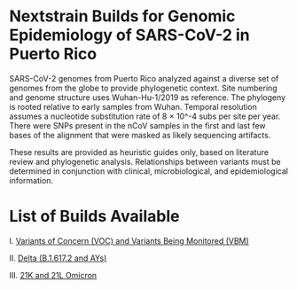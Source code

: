 # Nextstrain Builds for Genomic Epidemiology of SARS-CoV-2 in Puerto Rico
SARS-CoV-2 genomes from Puerto Rico analyzed against a diverse set of genomes from the globe to provide phylogenetic context. Site numbering and genome structure uses Wuhan-Hu-1/2019 as reference. The phylogeny is rooted relative to early samples from Wuhan. Temporal resolution assumes a nucleotide substitution rate of 8 × 10^-4 subs per site per year. There were SNPs present in the nCoV samples in the first and last few bases of the alignment that were masked as likely sequencing artifacts. 

These results are provided as heuristic guides only, based on literature review and phylogenetic analysis. Relationships between variants must be determined in conjunction with clinical, microbiological, and epidemiological information.

# List of Builds Available
I. [Variants of Concern (VOC) and Variants Being Monitored (VBM)](https://nextstrain.org/community/arodzh-sudo/ncov-puertorico/Puerto-Rico)

II. [Delta (B.1.617.2 and AYs)](https://nextstrain.org/community/arodzh-sudo/ncov-puertorico/Puerto-Rico_Delta)

III. [21K and 21L Omicron](https://nextstrain.org/community/arodzh-sudo/ncov-puertorico/Puerto-Rico_Omicron)


